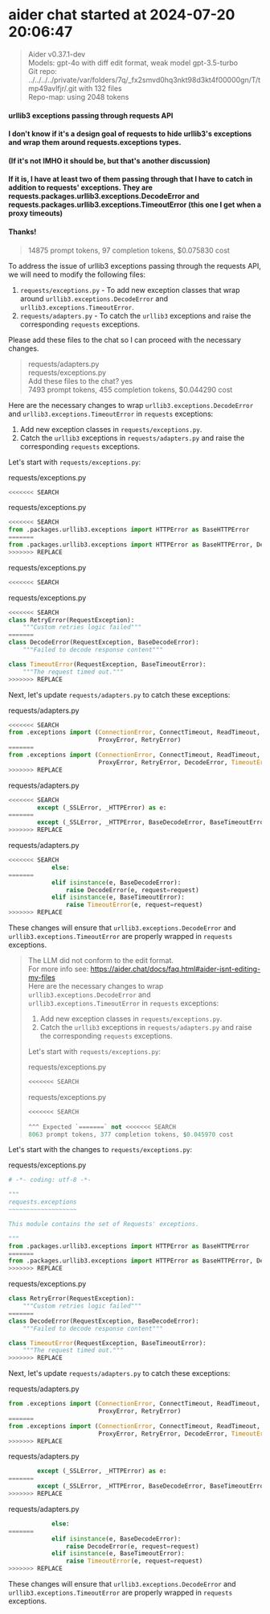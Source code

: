 
# aider chat started at 2024-07-20 20:06:47

> Aider v0.37.1-dev  
> Models: gpt-4o with diff edit format, weak model gpt-3.5-turbo  
> Git repo: ../../../../private/var/folders/7q/_fx2smvd0hq3nkt98d3kt4f00000gn/T/tmp49avlfjr/.git with 132 files  
> Repo-map: using 2048 tokens  

#### urllib3 exceptions passing through requests API  
#### I don't know if it's a design goal of requests to hide urllib3's exceptions and wrap them around requests.exceptions types.  
####   
#### (If it's not IMHO it should be, but that's another discussion)  
####   
#### If it is, I have at least two of them passing through that I have to catch in addition to requests' exceptions. They are requests.packages.urllib3.exceptions.DecodeError and requests.packages.urllib3.exceptions.TimeoutError (this one I get when a proxy timeouts)  
####   
#### Thanks!  
####  
> 14875 prompt tokens, 97 completion tokens, $0.075830 cost  

To address the issue of urllib3 exceptions passing through the requests API, we will need to modify the following files:

1. `requests/exceptions.py` - To add new exception classes that wrap around `urllib3.exceptions.DecodeError` and `urllib3.exceptions.TimeoutError`.
2. `requests/adapters.py` - To catch the `urllib3` exceptions and raise the corresponding `requests` exceptions.

Please add these files to the chat so I can proceed with the necessary changes.

> requests/adapters.py  
> requests/exceptions.py  
> Add these files to the chat? yes  
> 7493 prompt tokens, 455 completion tokens, $0.044290 cost  

Here are the necessary changes to wrap `urllib3.exceptions.DecodeError` and `urllib3.exceptions.TimeoutError` in `requests` exceptions:

1. Add new exception classes in `requests/exceptions.py`.
2. Catch the `urllib3` exceptions in `requests/adapters.py` and raise the corresponding `requests` exceptions.

Let's start with `requests/exceptions.py`:

requests/exceptions.py
```python
<<<<<<< SEARCH
```

requests/exceptions.py
```python
<<<<<<< SEARCH
from .packages.urllib3.exceptions import HTTPError as BaseHTTPError
=======
from .packages.urllib3.exceptions import HTTPError as BaseHTTPError, DecodeError as BaseDecodeError, TimeoutError as BaseTimeoutError
>>>>>>> REPLACE
```

requests/exceptions.py
```python
<<<<<<< SEARCH
```

requests/exceptions.py
```python
<<<<<<< SEARCH
class RetryError(RequestException):
    """Custom retries logic failed"""
=======
class DecodeError(RequestException, BaseDecodeError):
    """Failed to decode response content"""

class TimeoutError(RequestException, BaseTimeoutError):
    """The request timed out."""
>>>>>>> REPLACE
```

Next, let's update `requests/adapters.py` to catch these exceptions:

requests/adapters.py
```python
<<<<<<< SEARCH
from .exceptions import (ConnectionError, ConnectTimeout, ReadTimeout, SSLError,
                         ProxyError, RetryError)
=======
from .exceptions import (ConnectionError, ConnectTimeout, ReadTimeout, SSLError,
                         ProxyError, RetryError, DecodeError, TimeoutError)
>>>>>>> REPLACE
```

requests/adapters.py
```python
<<<<<<< SEARCH
        except (_SSLError, _HTTPError) as e:
=======
        except (_SSLError, _HTTPError, BaseDecodeError, BaseTimeoutError) as e:
>>>>>>> REPLACE
```

requests/adapters.py
```python
<<<<<<< SEARCH
            else:
=======
            elif isinstance(e, BaseDecodeError):
                raise DecodeError(e, request=request)
            elif isinstance(e, BaseTimeoutError):
                raise TimeoutError(e, request=request)
>>>>>>> REPLACE
```

These changes will ensure that `urllib3.exceptions.DecodeError` and `urllib3.exceptions.TimeoutError` are properly wrapped in `requests` exceptions.

> The LLM did not conform to the edit format.  
> For more info see: https://aider.chat/docs/faq.html#aider-isnt-editing-my-files  
> Here are the necessary changes to wrap `urllib3.exceptions.DecodeError` and `urllib3.exceptions.TimeoutError` in `requests` exceptions:  
>   
> 1. Add new exception classes in `requests/exceptions.py`.  
> 2. Catch the `urllib3` exceptions in `requests/adapters.py` and raise the corresponding `requests` exceptions.  
>   
> Let's start with `requests/exceptions.py`:  
>   
> requests/exceptions.py  
> ```python  
> <<<<<<< SEARCH  
> ```  
>   
> requests/exceptions.py  
> ```python  
> <<<<<<< SEARCH  
>   
> ^^^ Expected `=======` not <<<<<<< SEARCH  
> 8063 prompt tokens, 377 completion tokens, $0.045970 cost  

Let's start with the changes to `requests/exceptions.py`:

requests/exceptions.py
```python
# -*- coding: utf-8 -*-

"""
requests.exceptions
~~~~~~~~~~~~~~~~~~~

This module contains the set of Requests' exceptions.

"""
from .packages.urllib3.exceptions import HTTPError as BaseHTTPError
=======
from .packages.urllib3.exceptions import HTTPError as BaseHTTPError, DecodeError as BaseDecodeError, TimeoutError as BaseTimeoutError
>>>>>>> REPLACE
```

requests/exceptions.py
```python
class RetryError(RequestException):
    """Custom retries logic failed"""
=======
class DecodeError(RequestException, BaseDecodeError):
    """Failed to decode response content"""

class TimeoutError(RequestException, BaseTimeoutError):
    """The request timed out."""
>>>>>>> REPLACE
```

Next, let's update `requests/adapters.py` to catch these exceptions:

requests/adapters.py
```python
from .exceptions import (ConnectionError, ConnectTimeout, ReadTimeout, SSLError,
                         ProxyError, RetryError)
=======
from .exceptions import (ConnectionError, ConnectTimeout, ReadTimeout, SSLError,
                         ProxyError, RetryError, DecodeError, TimeoutError)
>>>>>>> REPLACE
```

requests/adapters.py
```python
        except (_SSLError, _HTTPError) as e:
=======
        except (_SSLError, _HTTPError, BaseDecodeError, BaseTimeoutError) as e:
>>>>>>> REPLACE
```

requests/adapters.py
```python
            else:
=======
            elif isinstance(e, BaseDecodeError):
                raise DecodeError(e, request=request)
            elif isinstance(e, BaseTimeoutError):
                raise TimeoutError(e, request=request)
>>>>>>> REPLACE
```

These changes will ensure that `urllib3.exceptions.DecodeError` and `urllib3.exceptions.TimeoutError` are properly wrapped in `requests` exceptions.

